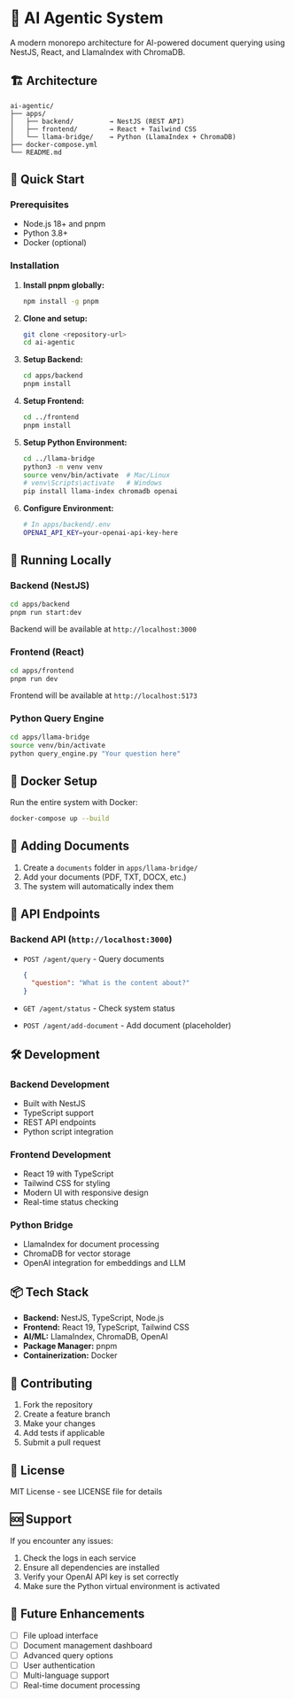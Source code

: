 # 🤖 AI Agentic System

A modern monorepo architecture for AI-powered document querying using NestJS, React, and LlamaIndex with ChromaDB.

## 🏗️ Architecture

```
ai-agentic/
├── apps/
│   ├── backend/         → NestJS (REST API)
│   ├── frontend/        → React + Tailwind CSS
│   └── llama-bridge/    → Python (LlamaIndex + ChromaDB)
├── docker-compose.yml
└── README.md
```

## 🚀 Quick Start

### Prerequisites

- Node.js 18+ and pnpm
- Python 3.8+
- Docker (optional)

### Installation

1. **Install pnpm globally:**
   ```bash
   npm install -g pnpm
   ```

2. **Clone and setup:**
   ```bash
   git clone <repository-url>
   cd ai-agentic
   ```

3. **Setup Backend:**
   ```bash
   cd apps/backend
   pnpm install
   ```

4. **Setup Frontend:**
   ```bash
   cd ../frontend
   pnpm install
   ```

5. **Setup Python Environment:**
   ```bash
   cd ../llama-bridge
   python3 -m venv venv
   source venv/bin/activate  # Mac/Linux
   # venv\Scripts\activate   # Windows
   pip install llama-index chromadb openai
   ```

6. **Configure Environment:**
   ```bash
   # In apps/backend/.env
   OPENAI_API_KEY=your-openai-api-key-here
   ```

## 🧪 Running Locally

### Backend (NestJS)
```bash
cd apps/backend
pnpm run start:dev
```
Backend will be available at `http://localhost:3000`

### Frontend (React)
```bash
cd apps/frontend
pnpm run dev
```
Frontend will be available at `http://localhost:5173`

### Python Query Engine
```bash
cd apps/llama-bridge
source venv/bin/activate
python query_engine.py "Your question here"
```

## 🐳 Docker Setup

Run the entire system with Docker:

```bash
docker-compose up --build
```

## 📁 Adding Documents

1. Create a `documents` folder in `apps/llama-bridge/`
2. Add your documents (PDF, TXT, DOCX, etc.)
3. The system will automatically index them

## 🔧 API Endpoints

### Backend API (`http://localhost:3000`)

- `POST /agent/query` - Query documents
  ```json
  {
    "question": "What is the content about?"
  }
  ```

- `GET /agent/status` - Check system status

- `POST /agent/add-document` - Add document (placeholder)

## 🛠️ Development

### Backend Development
- Built with NestJS
- TypeScript support
- REST API endpoints
- Python script integration

### Frontend Development
- React 19 with TypeScript
- Tailwind CSS for styling
- Modern UI with responsive design
- Real-time status checking

### Python Bridge
- LlamaIndex for document processing
- ChromaDB for vector storage
- OpenAI integration for embeddings and LLM

## 📦 Tech Stack

- **Backend:** NestJS, TypeScript, Node.js
- **Frontend:** React 19, TypeScript, Tailwind CSS
- **AI/ML:** LlamaIndex, ChromaDB, OpenAI
- **Package Manager:** pnpm
- **Containerization:** Docker

## 🤝 Contributing

1. Fork the repository
2. Create a feature branch
3. Make your changes
4. Add tests if applicable
5. Submit a pull request

## 📄 License

MIT License - see LICENSE file for details

## 🆘 Support

If you encounter any issues:

1. Check the logs in each service
2. Ensure all dependencies are installed
3. Verify your OpenAI API key is set correctly
4. Make sure the Python virtual environment is activated

## 🔮 Future Enhancements

- [ ] File upload interface
- [ ] Document management dashboard
- [ ] Advanced query options
- [ ] User authentication
- [ ] Multi-language support
- [ ] Real-time document processing 
